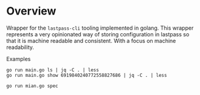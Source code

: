 # Overview

Wrapper for the `lastpass-cli` tooling implemented in golang.  This wrapper represents a very opinionated way of storing configuration in lastpass so that it is machine readable and consistent.  With a focus on machine readability.



Examples


```
go run main.go ls | jq -C . | less
go run main.go show 6919840240772558827686 | jq -C . | less
```

```
go run mian.go spec
```
